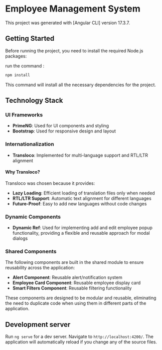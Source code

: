 # Employee Management System

This project was generated with [Angular CLI] version 17.3.7.

## Getting Started

Before running the project, you need to install the required Node.js packages:

run the command : 
```bash
npm install
```

This command will install all the necessary dependencies for the project.

## Technology Stack

### UI Frameworks
- **PrimeNG**: Used for UI components and styling
- **Bootstrap**: Used for responsive design and layout

### Internationalization
- **Transloco**: Implemented for multi-language support and RTL/LTR alignment

#### Why Transloco?
Transloco was chosen because it provides:
- **Lazy Loading**: Efficient loading of translation files only when needed
- **RTL/LTR Support**: Automatic text alignment for different languages
- **Future-Proof**: Easy to add new languages without code changes

### Dynamic Components
- **Dynamic Ref**: Used for implementing add and edit employee popup functionality, providing a flexible and reusable approach for modal dialogs

### Shared Components
The following components are built in the shared module to ensure reusability across the application:
- **Alert Component**: Reusable alert/notification system
- **Employee Card Component**: Reusable employee display card
- **Smart Filters Component**: Reusable filtering functionality

These components are designed to be modular and reusable, eliminating the need to duplicate code when using them in different parts of the application.

## Development server

Run `ng serve` for a dev server. Navigate to `http://localhost:4200/`. The application will automatically reload if you change any of the source files.

